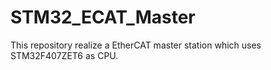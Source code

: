 # STM32_ECAT_Master
This repository realize a EtherCAT master station which uses STM32F407ZET6 as CPU.
